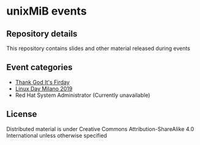 # unixMiB events

## Repository details

This repository contains slides and other material released during events

## Event categories

- [Thank God It's Firday](Thank%20God%20Its%20Friday)
- [Linux Day Milano 2019](Linux%20Day%20Milano%202019)
- Red Hat System Administrator (Currently unavailable)

## License

Distributed material is under Creative Commons Attribution-ShareAlike 4.0 International unless otherwise specified
